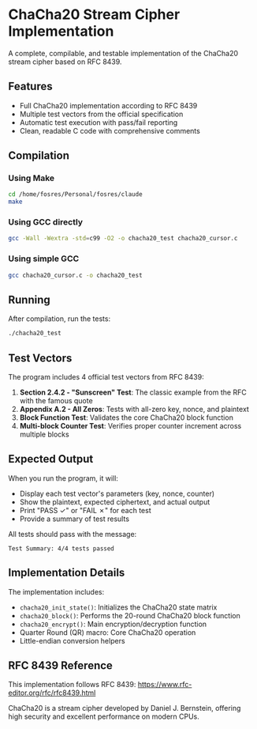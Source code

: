 # ChaCha20 Stream Cipher Implementation

A complete, compilable, and testable implementation of the ChaCha20 stream cipher based on RFC 8439.

## Features

- Full ChaCha20 implementation according to RFC 8439
- Multiple test vectors from the official specification
- Automatic test execution with pass/fail reporting
- Clean, readable C code with comprehensive comments

## Compilation

### Using Make
```bash
cd /home/fosres/Personal/fosres/claude
make
```

### Using GCC directly
```bash
gcc -Wall -Wextra -std=c99 -O2 -o chacha20_test chacha20_cursor.c
```

### Using simple GCC
```bash
gcc chacha20_cursor.c -o chacha20_test
```

## Running

After compilation, run the tests:
```bash
./chacha20_test
```

## Test Vectors

The program includes 4 official test vectors from RFC 8439:

1. **Section 2.4.2 - "Sunscreen" Test**: The classic example from the RFC with the famous quote
2. **Appendix A.2 - All Zeros**: Tests with all-zero key, nonce, and plaintext
3. **Block Function Test**: Validates the core ChaCha20 block function
4. **Multi-block Counter Test**: Verifies proper counter increment across multiple blocks

## Expected Output

When you run the program, it will:
- Display each test vector's parameters (key, nonce, counter)
- Show the plaintext, expected ciphertext, and actual output
- Print "PASS ✓" or "FAIL ✗" for each test
- Provide a summary of test results

All tests should pass with the message:
```
Test Summary: 4/4 tests passed
```

## Implementation Details

The implementation includes:
- `chacha20_init_state()`: Initializes the ChaCha20 state matrix
- `chacha20_block()`: Performs the 20-round ChaCha20 block function
- `chacha20_encrypt()`: Main encryption/decryption function
- Quarter Round (QR) macro: Core ChaCha20 operation
- Little-endian conversion helpers

## RFC 8439 Reference

This implementation follows RFC 8439:
https://www.rfc-editor.org/rfc/rfc8439.html

ChaCha20 is a stream cipher developed by Daniel J. Bernstein, offering high security and excellent performance on modern CPUs.
